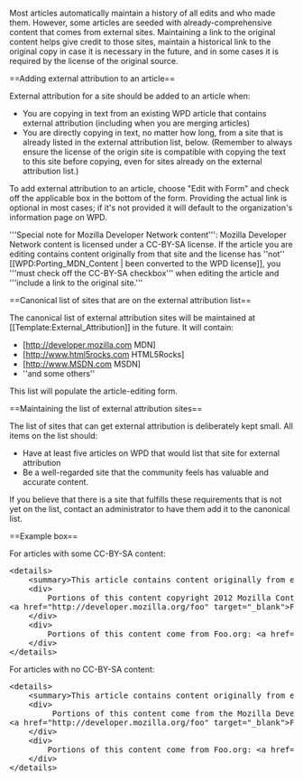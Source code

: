 Most articles automatically maintain a history of all edits and who made them. However, some articles are seeded with already-comprehensive content that comes from external sites. Maintaining a link to the original content helps give credit to those sites, maintain a historical link to the original copy in case it is necessary in the future, and in some cases it is required by the license of the original source.

==Adding external attribution to an article==

External attribution for a site should be added to an article when:

* You are copying in text from an existing WPD article that contains external attribution (including when you are merging articles)
* You are directly copying in text, no matter how long, from a site that is already listed in the external attribution list, below. (Remember to always ensure the license of the origin site is compatible with copying the text to this site before copying, even for sites already on the external attribution list.)

To add external attribution to an article, choose "Edit with Form" and check off the applicable box in the bottom of the form. Providing the actual link is optional in most cases; if it's not provided it will default to the organization's information page on WPD.

'''Special note for Mozilla Developer Network content''': Mozilla Developer Network content is licensed under a CC-BY-SA license. If the article you are editing contains content originally from that site and the license has ''not'' [[WPD:Porting_MDN_Content | been converted to the WPD license]], you '''must check off the CC-BY-SA checkbox''' when editing the article and '''include a link to the original site.'''


==Canonical list of sites that are on the external attribution list==

The canonical list of external attribution sites will be maintained at [[Template:External_Attribution]] in the future. It will contain:
* [http://developer.mozilla.com MDN]
* [http://www.html5rocks.com HTML5Rocks]
* [http://www.MSDN.com MSDN]
* ''and some others''

This list will populate the article-editing form.

==Maintaining the list of external attribution sites==

The list of sites that can get external attribution is deliberately kept small. All items on the list should:
* Have at least five articles on WPD that would list that site for external attribution
* Be a well-regarded site that the community feels has valuable and accurate content.

If you believe that there is a site that fulfills these requirements that is not yet on the list, contact an administrator to have them add it to the canonical list.

==Example box==

For articles with some CC-BY-SA content:

<pre>
&lt;details&gt;
	&lt;summary&gt;This article contains content originally from external sources, including ones licensed under the CC-BY-SA license.&lt;/summary&gt;
	&lt;div&gt;
		Portions of this content copyright 2012 Mozilla Contributors. This article contains work licensed under the Creative Commons Attribution-Sharealike License v2.5 or later. The original work is available at Mozilla Developer Network:
&lt;a href="http://developer.mozilla.org/foo" target="_blank"&gt;Foo&lt;/a&gt;
	&lt;/div&gt;
	&lt;div&gt;
		Portions of this content come from Foo.org: &lt;a href="http://foo.org/baz" target="_blank"&gt;Baz&lt;/a&gt;
	&lt;/div&gt;
&lt;/details&gt;
</pre>

For articles with no CC-BY-SA content:

<pre>
&lt;details&gt;
	&lt;summary&gt;This article contains content originally from external sources.&lt;/summary&gt;
	&lt;div&gt;
		 Portions of this content come from the Mozilla Developer Network:
&lt;a href="http://developer.mozilla.org/foo" target="_blank"&gt;Foo&lt;/a&gt;
	&lt;/div&gt;
	&lt;div&gt;
		Portions of this content come from Foo.org: &lt;a href="http://foo.org/baz" target="_blank"&gt;Baz&lt;/a&gt;
	&lt;/div&gt;
&lt;/details&gt;
</pre>